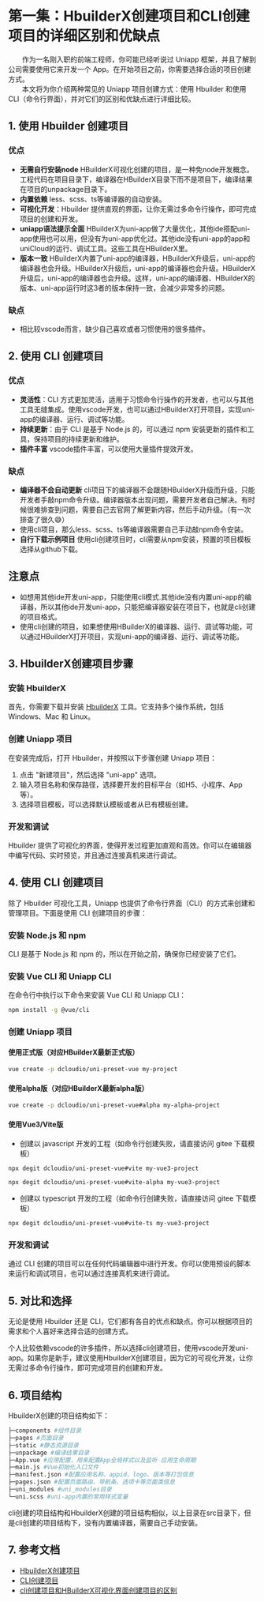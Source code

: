 # 第一集：HbuilderX创建项目和CLI创建项目的详细区别和优缺点

&emsp;&emsp;作为一名刚入职的前端工程师，你可能已经听说过 Uniapp 框架，并且了解到公司需要使用它来开发一个 App。在开始项目之前，你需要选择合适的项目创建方式。  
&emsp;&emsp;本文将为你介绍两种常见的 Uniapp 项目创建方式：使用 Hbuilder 和使用 CLI（命令行界面），并对它们的区别和优缺点进行详细比较。

## 1. 使用 Hbuilder 创建项目
### 优点
- **无需自行安装node** HBuilderX可视化创建的项目，是一种免node开发概念。工程代码在项目目录下，编译器在HBuilderX目录下而不是项目下，编译结果在项目的unpackage目录下。
- **内置依赖** less、scss、ts等编译器的自动安装。
- **可视化开发**：Hbuilder 提供直观的界面，让你无需过多命令行操作，即可完成项目的创建和开发。
- **uniapp语法提示全面** HBuilderX为uni-app做了大量优化，其他ide搭配uni-app使用也可以用，但没有为uni-app优化过。其他ide没有uni-app的app和uniCloud的运行、调试工具。这些工具在HBuilderX里。
- **版本一致** HBuilderX内置了uni-app的编译器，HBuilderX升级后，uni-app的编译器也会升级。HBuilderX升级后，uni-app的编译器也会升级。HBuilderX升级后，uni-app的编译器也会升级。这样，uni-app的编译器、HBuilderX的版本、uni-app运行时这3者的版本保持一致，会减少非常多的问题。

### 缺点
- 相比较vscode而言，缺少自己喜欢或者习惯使用的很多插件。

## 2. 使用 CLI 创建项目
### 优点
- **灵活性**：CLI 方式更加灵活，适用于习惯命令行操作的开发者，也可以与其他工具无缝集成。使用vscode开发，也可以通过HBuilderX打开项目，实现uni-app的编译器、运行、调试等功能。
- **持续更新**：由于 CLI 是基于 Node.js 的，可以通过 npm 安装更新的插件和工具，保持项目的持续更新和维护。
- **插件丰富** vscode插件丰富，可以使用大量插件提效开发。

### 缺点
- **编译器不会自动更新** cli项目下的编译器不会跟随HBuilderX升级而升级，只能开发者手敲npm命令升级。编译器版本出现问题，需要开发者自己解决。有时候很难排查到问题，需要自己去官网了解更新内容，然后手动升级。（有一次排查了很久😅）
- 使用cli项目，那么less、scss、ts等编译器需要自己手动敲npm命令安装。
- **自行下载示例项目** 使用cli创建项目时，cli需要从npm安装，预置的项目模板选择从github下载。
## 注意点
- 如想用其他ide开发uni-app，只能使用cli模式.其他ide没有内置uni-app的编译器，所以其他ide开发uni-app，只能把编译器安装在项目下，也就是cli创建的项目格式。
- 使用cli创建的项目，如果想使用HBuilderX的编译器、运行、调试等功能，可以通过HBuilderX打开项目，实现uni-app的编译器、运行、调试等功能。

## 3. HbuilderX创建项目步骤
### 安装 HbuilderX

首先，你需要下载并安装 [HbuilderX](https://www.dcloud.io/hbuilderx.html) 工具。它支持多个操作系统，包括 Windows、Mac 和 Linux。

### 创建 Uniapp 项目

在安装完成后，打开 Hbuilder，并按照以下步骤创建 Uniapp 项目：

1. 点击 "新建项目"，然后选择 "uni-app" 选项。
2. 输入项目名称和保存路径，选择要开发的目标平台（如H5、小程序、App等）。
3. 选择项目模板，可以选择默认模板或者从已有模板创建。

### 开发和调试

Hbuilder 提供了可视化的界面，使得开发过程更加直观和高效。你可以在编辑器中编写代码、实时预览，并且通过连接真机来进行调试。
## 4. 使用 CLI 创建项目

除了 Hbuilder 可视化工具，Uniapp 也提供了命令行界面（CLI）的方式来创建和管理项目。下面是使用 CLI 创建项目的步骤：

### 安装 Node.js 和 npm

CLI 是基于 Node.js 和 npm 的，所以在开始之前，确保你已经安装了它们。

### 安装 Vue CLI 和 Uniapp CLI

在命令行中执行以下命令来安装 Vue CLI 和 Uniapp CLI：

```bash
npm install -g @vue/cli
```

### 创建 Uniapp 项目

#### 使用正式版（对应HBuilderX最新正式版）
```bash
vue create -p dcloudio/uni-preset-vue my-project
```
#### 使用alpha版（对应HBuilderX最新alpha版）
```bash
vue create -p dcloudio/uni-preset-vue#alpha my-alpha-project
```
#### 使用Vue3/Vite版
- 创建以 javascript 开发的工程（如命令行创建失败，请直接访问 gitee 下载模板）
```bash
npx degit dcloudio/uni-preset-vue#vite my-vue3-project
```
```bash
npx degit dcloudio/uni-preset-vue#vite-alpha my-vue3-project
```
- 创建以 typescript 开发的工程（如命令行创建失败，请直接访问 gitee 下载模板）
```bash
npx degit dcloudio/uni-preset-vue#vite-ts my-vue3-project
```

### 开发和调试

  通过 CLI 创建的项目可以在任何代码编辑器中进行开发。你可以使用预设的脚本来运行和调试项目，也可以通过连接真机来进行调试。

## 5. 对比和选择

无论是使用 Hbuilder 还是 CLI，它们都有各自的优点和缺点。你可以根据项目的需求和个人喜好来选择合适的创建方式。

个人比较依赖vscode的许多插件，所以选择cli创建项目，使用vscode开发uni-app。如果你是新手，建议使用HbuilderX创建项目，因为它的可视化开发，让你无需过多命令行操作，即可完成项目的创建和开发。

## 6. 项目结构

HbuilderX创建的项目结构如下：
```bash
├─components #组件目录
├─pages #页面目录
├─static #静态资源目录
├─unpackage #编译结果目录
├─App.vue #应用配置，用来配置App全局样式以及监听 应用生命周期
├─main.js #Vue初始化入口文件
├─manifest.json #配置应用名称、appid、logo、版本等打包信息
├─pages.json #配置页面路由、导航条、选项卡等页面类信息
├─uni_modules #uni_modules目录
└─uni.scss #uni-app内置的常用样式变量
```
cli创建的项目结构和HbuilderX创建的项目结构相似，以上目录在src目录下，但是cli创建的项目结构下，没有内置编译器，需要自己手动安装。

## 7. 参考文档
- [HbuilderX创建项目](https://uniapp.dcloud.io/quickstart-hx?id=%e7%ac%ac%e4%b8%80%e6%ad%a5%ef%bc%9ahbuilderx%e5%88%9b%e5%bb%ba%e9%a1%b9%e7%9b%ae)
- [CLI创建项目](https://uniapp.dcloud.net.cn/quickstart-cli.html)
- [cli创建项目和HBuilderX可视化界面创建项目的区别](https://uniapp.dcloud.net.cn/quickstart-cli.html#clidiff)
